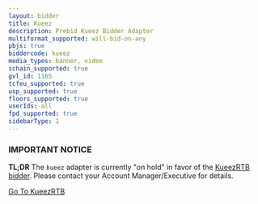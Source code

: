```yaml
---
layout: bidder
title: Kueez
description: Prebid Kueez Bidder Adapter
multiformat_supported: will-bid-on-any
pbjs: true
biddercode: kueez
media_types: banner, video
schain_supported: true
gvl_id: 1165
tcfeu_supported: true
usp_supported: true
floors_supported: true
userIds: all
fpd_supported: true
sidebarType: 1
---
```


### IMPORTANT NOTICE

**TL;DR**
The `kueez` adapter is currently "on hold" in favor of the [KueezRTB bidder](/dev-docs/bidders/kueezrtb.html).
Please contact your Account Manager/Executive for details.

<a href="./kueezrtb.html">Go To KueezRTB</a>
